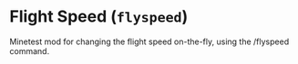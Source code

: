 # Flight Speed (`flyspeed`)
Minetest mod for changing the flight speed on-the-fly, using the /flyspeed command.
